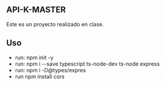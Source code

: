 ## API-K-MASTER
Este es un proyecto realizado en clase.

## Uso

- run: npm init -y
- run: npm i --save typescript ts-node-dev ts-node express
- run: npm i -D@types/expres
- run npm install cors
